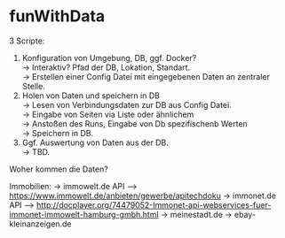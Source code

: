 # funWithData

3 Scripte: 

1. Konfiguration von Umgebung, DB, ggf. Docker? <br>
  -> Interaktiv? Pfad der DB, Lokation, Standart. <br>
  -> Erstellen einer Config Datei mit eingegebenen Daten an zentraler Stelle. <br>
2. Holen von Daten und speichern in DB <br>
  -> Lesen von Verbindungsdaten zur DB aus Config Datei. <br>
  -> Eingabe von Seiten via Liste oder ähnlichem <br>
  -> Anstoßen des Runs, Eingabe von Db spezifischenb Werten <br>
  -> Speichern in DB. <br>
3. Ggf. Auswertung von Daten aus der DB. <br>
  -> TBD. 

Woher kommen die Daten?

Immobilien:
-> immowelt.de API --> https://www.immowelt.de/anbieten/gewerbe/apitechdoku
-> immonet.de API --> http://docplayer.org/74479052-Immonet-api-webservices-fuer-immonet-immowelt-hamburg-gmbh.html
-> meinestadt.de
-> ebay-kleinanzeigen.de

